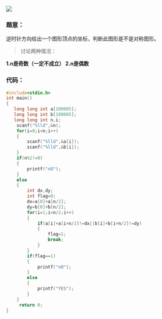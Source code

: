 








![](https://img-blog.csdnimg.cn/20200212173235334.jpg?x-oss-process=image/watermark,type_ZmFuZ3poZW5naGVpdGk,shadow_10,text_aHR0cHM6Ly9ibG9nLmNzZG4ubmV0L3FxXzQ1ODQ1NDA0,size_16,color_FFFFFF,t_70)
### 题意：
逆时针方向给出一个图形顶点的坐标，判断此图形是不是对称图形。

> 讨论两种情况：

**1.n是奇数（一定不成立）
2.n是偶数**

### 代码：

```c
#include<stdio.h>
int main()
{
   long long int a[100005];
   long long int b[100005];
   long long int n,i;
    scanf("%lld",&n);
    for(i=0;i<n;i++)
    {
        scanf("%lld",&a[i]);
        scanf("%lld",&b[i]);
    }
    if(n%2!=0)
    {
        printf("nO");
    }
    else
    {
        int dx,dy;
        int flag=0;
        dx=a[0]+a[n/2];
        dy=b[0]+b[n/2];
        for(i=1;i<n/2;i++)
        {
            if(a[i]+a[i+n/2]!=dx||b[i]+b[i+n/2]!=dy)
            {
                flag=1;
                break;
            }
        }
        if(flag==1)
        {
            printf("nO");
        }
        else
        {
            printf("YES");
        }
    }
     return 0;
}
```




